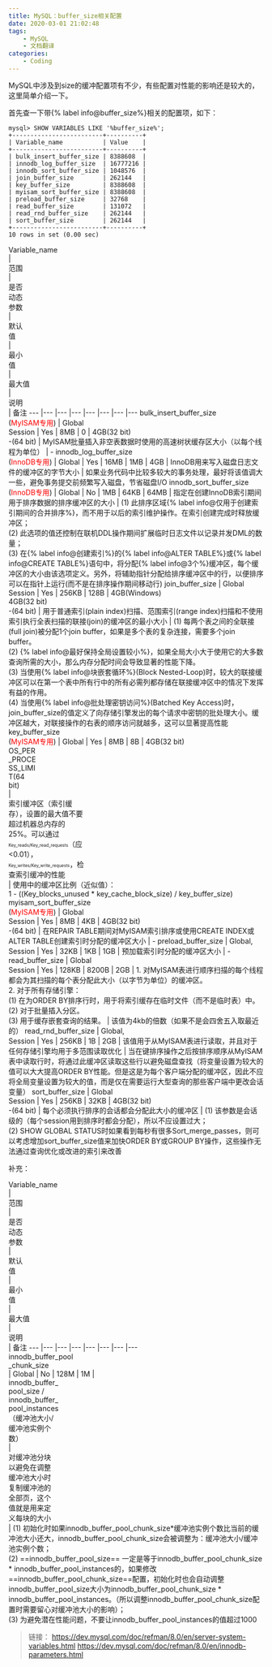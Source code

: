 ```yaml
---
title: MySQL：buffer_size相关配置
date: 2020-03-01 21:02:48
tags:
    - MySQL
    - 文档翻译
categories:
    - Coding
---
```


MySQL中涉及到size的缓冲配置项有不少，有些配置对性能的影响还是较大的，这里简单介绍一下。

<!-- more -->

首先查一下带{% label info@buffer_size%}相关的配置项，如下：

```mysql
mysql> SHOW VARIABLES LIKE '%buffer_size%';
+-------------------------+----------+
| Variable_name           | Value    |
+-------------------------+----------+
| bulk_insert_buffer_size | 8388608  |
| innodb_log_buffer_size  | 16777216 | 
| innodb_sort_buffer_size | 1048576  |
| join_buffer_size        | 262144   |
| key_buffer_size         | 8388608  |
| myisam_sort_buffer_size | 8388608  |
| preload_buffer_size     | 32768    |
| read_buffer_size        | 131072   |
| read_rnd_buffer_size    | 262144   |
| sort_buffer_size        | 262144   |
+-------------------------+----------+
10 rows in set (0.00 sec)
```

<div style="width:100px">Variable_name</div> | <div style="width:40px">范围</div> | <div style="width:30px">是否动态参数</div> | <div style="width:35px">默认值</div> | <div style="width:35px">最小值</div> | <div style="width:55px">最大值</div> | <div style="width:150px">说明</div> | 备注
--- |--- |--- |--- |--- |--- |--- |---
bulk_insert_buffer_size<br>(<span style="color:red">MyISAM专用</span>) | Global<br>Session | Yes | 8MB | 0 | 4GB(32 bit)<br>-(64 bit) | MyISAM批量插入非空表数据时使用的高速树状缓存区大小（以每个线程为单位） | -
innodb_log_buffer_size<br>(<span style="color:red">InnoDB专用</span>) | Global | Yes | 16MB | 1MB | 4GB | InnoDB用来写入磁盘日志文件的缓冲区的字节大小 | 如果业务代码中比较多较大的事务处理，最好将该值调大一些，避免事务提交前频繁写入磁盘，节省磁盘I/O
innodb_sort_buffer_size<br>(<span style="color:red">InnoDB专用</span>) | Global | No | 1MB | 64KB | 64MB | 指定在创建InnoDB索引期间用于排序数据的排序缓冲区的大小 | (1) 此排序区域{% label info@仅用于创建索引期间的合并排序%}，而不用于以后的索引维护操作。在索引创建完成时释放缓冲区；<br>(2) 此选项的值还控制在联机DDL操作期间扩展临时日志文件以记录并发DML的数量；<br>(3) 在{% label info@创建索引%}的{% label info@ALTER TABLE%}或{% label info@CREATE TABLE%}语句中，将分配{% label info@3个%}缓冲区，每个缓冲区的大小由该选项定义。另外，将辅助指针分配给排序缓冲区中的行，以便排序可以在指针上运行(而不是在排序操作期间移动行)
join_buffer_size | Global<br>Session | Yes | 256KB | 128B | 4GB(Windows)<br>4GB(32 bit)<br>-(64 bit) | 用于普通索引(plain index)扫描、范围索引(range index)扫描和不使用索引执行全表扫描的联接(join)的缓冲区的最小大小 | (1) 每两个表之间的全联接(full join)被分配1个join buffer，如果是多个表的复杂连接，需要多个join buffer。<br>(2) {% label info@最好保持全局设置较小%}，如果全局大小大于使用它的大多数查询所需的大小，那么内存分配时间会导致显著的性能下降。<br>(3) 当使用{% label info@块嵌套循环%}(Block Nested-Loop)时，较大的联接缓冲区可以在第一个表中所有行中的所有必需列都存储在联接缓冲区中的情况下发挥有益的作用。<br>(4) 当使用{% label info@批处理密钥访问%}(Batched Key Access)时，join_buffer_size的值定义了向存储引擎发出的每个请求中密钥的批处理大小。缓冲区越大，对联接操作的右表的顺序访问就越多，这可以显著提高性能
key_buffer_size<br>(<span style="color:red">MyISAM专用</span>) | Global | Yes | 8MB | 8B | 4GB(32 bit)<br><div style="width:55px">OS_PER_PROCESS_LIMIT(64 bit)</div> | <div style="width:150px">索引缓冲区（索引缓存），设置的最大值不要超过机器总内存的25%。可以通过<span style="font-size:0.6em">Key_reads/Key_read_requests</span>（应<0.01），<span style="font-size:0.6em;">Key_writes/Key_write_requests</span>，检查索引缓冲的性能</div> | 使用中的缓冲区比例（近似值）：<br>1 - ((Key_blocks_unused * key_cache_block_size) / key_buffer_size)
myisam_sort_buffer_size<br>(<span style="color:red">MyISAM专用</span>) | Global<br>Session | Yes | 8MB | 4KB | 4GB(32 bit)<br>-(64 bit) | 在REPAIR TABLE期间对MyISAM索引排序或使用CREATE INDEX或ALTER TABLE创建索引时分配的缓冲区大小 | - 
preload_buffer_size | Global,<br>Session | Yes | 32KB | 1KB | 1GB | 预加载索引时分配的缓冲区大小 | -
read_buffer_size | Global<br>Session | Yes | 128KB | 8200B | 2GB | 1. 对MyISAM表进行顺序扫描的每个线程都会为其扫描的每个表分配此大小（以字节为单位）的缓冲区。<br>2. 对于所有存储引擎：<br>(1) 在为ORDER BY排序行时，用于将索引缓存在临时文件（而不是临时表）中。<br>(2) 对于批量插入分区。<br>(3) 用于缓存嵌套查询的结果。 | 该值为4kb的倍数（如果不是会四舍五入取最近的）
read_rnd_buffer_size | Global,<br>Session | Yes | 256KB | 1B | 2GB | 该值用于从MyISAM表进行读取，并且对于任何存储引擎均用于多范围读取优化 | 当在键排序操作之后按排序顺序从MyISAM表中读取行时，将通过此缓冲区读取这些行以避免磁盘查找（将变量设置为较大的值可以大大提高ORDER BY性能。但是这是为每个客户端分配的缓冲区，因此不应将全局变量设置为较大的值，而是仅在需要运行大型查询的那些客户端中更改会话变量）
sort_buffer_size | Global<br>Session | Yes | 256KB | 32KB | 4GB(32 bit)<br>-(64 bit) | 每个必须执行排序的会话都会分配此大小的缓冲区 | (1) 该参数是会话级的（每个session用到排序时都会分配），所以不应设置过大；<br>(2) SHOW GLOBAL STATUS时如果看到每秒有很多Sort_merge_passes，则可以考虑增加sort_buffer_size值来加快ORDER BY或GROUP BY操作，这些操作无法通过查询优化或改进的索引来改善

补充：
<div style="width:130px">Variable_name</div> | <div style="width:30px">范围</div> | <div style="width:30px">是否动态参数</div> | <div style="width:35px">默认值</div> | <div style="width:35px">最小值</div> | <div style="width:100px">最大值</div> | <div style="width:90px">说明</div> | 备注
--- |--- |--- |--- |--- |--- |--- |---
<div style="width:130px">innodb_buffer_pool_chunk_size</div> | Global | No | 128M | 1M | <div style="width:100px">innodb_buffer_pool_size / innodb_buffer_pool_instances（缓冲池大小/缓冲池实例个数）</div> | <div style="width:90px">对缓冲池分块以避免在调整缓冲池大小时复制缓冲池的全部页，这个值就是用来定义每块的大小</div> | (1) 初始化时如果innodb_buffer_pool_chunk_size*缓冲池实例个数比当前的缓冲池大小还大，innodb_buffer_pool_chunk_size会被调整为：缓冲池大小/缓冲池实例个数；<br>(2) ==innodb_buffer_pool_size== 一定是等于innodb_buffer_pool_chunk_size * innodb_buffer_pool_instances的，如果修改==innodb_buffer_pool_chunk_size==配置，初始化时也会自动调整innodb_buffer_pool_size大小为innodb_buffer_pool_chunk_size * innodb_buffer_pool_instances。（所以调整innodb_buffer_pool_chunk_size配置时需要留心对缓冲池大小的影响）；<br>(3) 为避免潜在性能问题，不要让innodb_buffer_pool_instances的值超过1000

> 链接：
https://dev.mysql.com/doc/refman/8.0/en/server-system-variables.html 
https://dev.mysql.com/doc/refman/8.0/en/innodb-parameters.html 